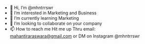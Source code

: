 - 👋 Hi, I’m @mhntrrswr
- 👀 I’m interested in Marketing and Business
- 🌱 I’m currently learning Marketing
- 💞️ I’m looking to collaborate on your company
- 📫 How to reach me Hit me up Thru email: mahantiraraswara@gmail.com or DM on Instagram @mhntrrswr

<!---
mhntrrswr/mhntrrswr is a ✨ special ✨ repository because its `README.md` (this file) appears on your GitHub profile.
You can click the Preview link to take a look at your changes.
--->
